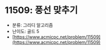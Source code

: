 # 11509: 풍선 맞추기

- 분류: 그리디 알고리즘
- 난이도: 골드 5
- [https://www.acmicpc.net/problem/11509](https://www.acmicpc.net/problem/11509)